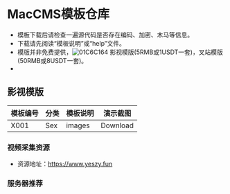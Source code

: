 # MacCMS模板仓库
- 模板下载后请检查一遍源代码是否存在编码、加密、木马等信息。
- 下载请先阅读“模板说明”或“help”文件。
- 模版并非免费提供，![01C6C164](https://github.com/yeszyw/maccms/assets/155715040/d16bdd35-1ed6-4c74-b342-2c4e16f5cd1f)
影视模版(5RMB或1USDT一套)，叉站模版(50RMB或8USDT一套)。
- 

## 影视模版
|模板编号|分类|模板说明|演示截图|
|-|-|-|-|
|X001|Sex|images|Download|

### 视频采集资源
- 资源地址：https://www.yeszy.fun

### 服务器推荐
